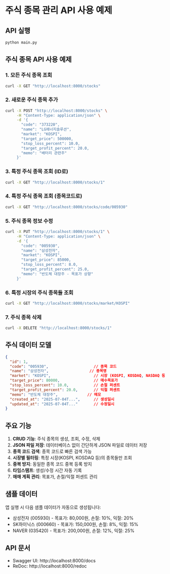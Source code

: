 # 주식 종목 관리 API 사용 예제

## API 실행
```bash
python main.py
```

## 주식 종목 API 사용 예제

### 1. 모든 주식 종목 조회
```bash
curl -X GET "http://localhost:8000/stocks"
```

### 2. 새로운 주식 종목 추가
```bash
curl -X POST "http://localhost:8000/stocks" \
     -H "Content-Type: application/json" \
     -d '{
       "code": "373220",
       "name": "LG에너지솔루션",
       "market": "KOSPI",
       "target_price": 500000,
       "stop_loss_percent": 10.0,
       "target_profit_percent": 20.0,
       "memo": "배터리 관련주"
     }'
```

### 3. 특정 주식 종목 조회 (ID로)
```bash
curl -X GET "http://localhost:8000/stocks/1"
```

### 4. 특정 주식 종목 조회 (종목코드로)
```bash
curl -X GET "http://localhost:8000/stocks/code/005930"
```

### 5. 주식 종목 정보 수정
```bash
curl -X PUT "http://localhost:8000/stocks/1" \
     -H "Content-Type: application/json" \
     -d '{
       "code": "005930",
       "name": "삼성전자",
       "market": "KOSPI",
       "target_price": 85000,
       "stop_loss_percent": 8.0,
       "target_profit_percent": 25.0,
       "memo": "반도체 대장주 - 목표가 상향"
     }'
```

### 6. 특정 시장의 주식 종목들 조회
```bash
curl -X GET "http://localhost:8000/stocks/market/KOSPI"
```

### 7. 주식 종목 삭제
```bash
curl -X DELETE "http://localhost:8000/stocks/1"
```

## 주식 데이터 모델

```json
{
  "id": 1,
  "code": "005930",                    // 종목 코드
  "name": "삼성전자",                  // 종목명
  "market": "KOSPI",                   // 시장 (KOSPI, KOSDAQ, NASDAQ 등)
  "target_price": 80000,               // 매수목표가
  "stop_loss_percent": 10.0,           // 손절 퍼센트
  "target_profit_percent": 20.0,       // 익절 퍼센트
  "memo": "반도체 대장주",             // 메모
  "created_at": "2025-07-04T...",      // 생성일시
  "updated_at": "2025-07-04T..."       // 수정일시
}
```

## 주요 기능

1. **CRUD 기능**: 주식 종목의 생성, 조회, 수정, 삭제
2. **JSON 파일 저장**: 데이터베이스 없이 간단하게 JSON 파일로 데이터 저장
3. **종목 코드 검색**: 종목 코드로 빠른 검색 가능
4. **시장별 필터링**: 특정 시장(KOSPI, KOSDAQ 등)의 종목들만 조회
5. **중복 방지**: 동일한 종목 코드 중복 등록 방지
6. **타임스탬프**: 생성/수정 시간 자동 기록
7. **매매 계획 관리**: 목표가, 손절/익절 퍼센트 관리

## 샘플 데이터

앱 실행 시 다음 샘플 데이터가 자동으로 생성됩니다:
- 삼성전자 (005930) - 목표가: 80,000원, 손절: 10%, 익절: 20%
- SK하이닉스 (000660) - 목표가: 150,000원, 손절: 8%, 익절: 15%
- NAVER (035420) - 목표가: 200,000원, 손절: 12%, 익절: 25%

## API 문서

- Swagger UI: http://localhost:8000/docs
- ReDoc: http://localhost:8000/redoc
